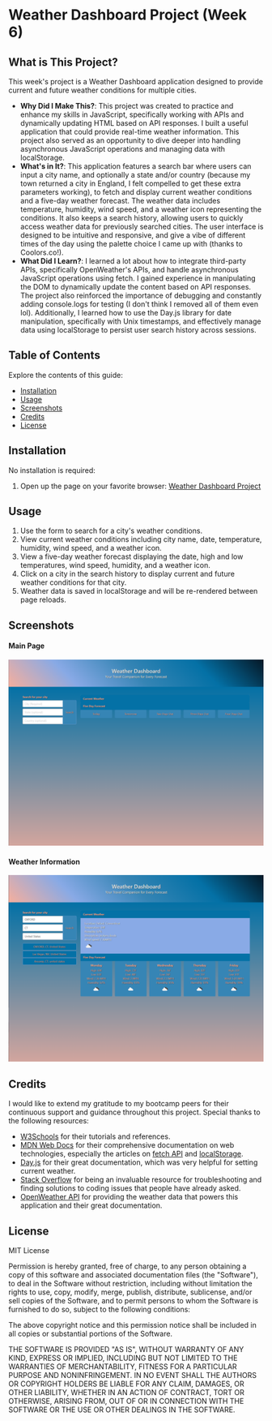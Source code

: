 # Weather Dashboard Project (Week 6)

## What is This Project?

This week's project is a Weather Dashboard application designed to provide current and future weather conditions for multiple cities.

- **Why Did I Make This?**: This project was created to practice and enhance my skills in JavaScript, specifically working with APIs and dynamically updating HTML based on API responses. I built a useful application that could provide real-time weather information. This project also served as an opportunity to dive deeper into handling asynchronous JavaScript operations and managing data with localStorage.
- **What's in It?**: This application features a search bar where users can input a city name, and optionally a state and/or country (because my town returned a city in England, I felt compelled to get these extra parameters working), to fetch and display current weather conditions and a five-day weather forecast. The weather data includes temperature, humidity, wind speed, and a weather icon representing the conditions. It also keeps a search history, allowing users to quickly access weather data for previously searched cities. The user interface is designed to be intuitive and responsive, and give a vibe of different times of the day using the palette choice I came up with (thanks to Coolors.co!).
- **What Did I Learn?**: I learned a lot about how to integrate third-party APIs, specifically OpenWeather's APIs, and handle asynchronous JavaScript operations using fetch. I gained experience in manipulating the DOM to dynamically update the content based on API responses. The project also reinforced the importance of debugging and constantly adding console.logs for testing (I don't think I removed all of them even lol). Additionally, I learned how to use the Day.js library for date manipulation, specifically with Unix timestamps, and effectively manage data using localStorage to persist user search history across sessions.

## Table of Contents

Explore the contents of this guide:

- [Installation](#installation)
- [Usage](#usage)
- [Screenshots](#screenshots)
- [Credits](#credits)
- [License](#license)

## Installation

No installation is required:
1. Open up the page on your favorite browser: [Weather Dashboard Project](https://kitkatkernel.github.io/Weather-Dashboard/)

## Usage

1. Use the form to search for a city's weather conditions.
2. View current weather conditions including city name, date, temperature, humidity, wind speed, and a weather icon.
3. View a five-day weather forecast displaying the date, high and low temperatures, wind speed, humidity, and a weather icon.
4. Click on a city in the search history to display current and future weather conditions for that city.
5. Weather data is saved in localStorage and will be re-rendered between page reloads.

## Screenshots

#### Main Page
![Main Page](./example1.png)

#### Weather Information
![Weather Information](./example2.png)

## Credits

I would like to extend my gratitude to my bootcamp peers for their continuous support and guidance throughout this project. Special thanks to the following resources:

- [W3Schools](https://www.w3schools.com/) for their tutorials and references.
- [MDN Web Docs](https://developer.mozilla.org/) for their comprehensive documentation on web technologies, especially the articles on [fetch API](https://developer.mozilla.org/en-US/docs/Web/API/Fetch_API) and [localStorage](https://developer.mozilla.org/en-US/docs/Web/API/Window/localStorage).
- [Day.js](https://day.js.org/docs/en/display/unix-timestamp-milliseconds#docsNav) for their great documentation, which was very helpful for setting current weather.
- [Stack Overflow](https://stackoverflow.com/) for being an invaluable resource for troubleshooting and finding solutions to coding issues that people have already asked.
- [OpenWeather API](https://openweathermap.org/api) for providing the weather data that powers this application and their great documentation.

## License

MIT License 

Permission is hereby granted, free of charge, to any person obtaining a copy of this software and associated documentation files (the "Software"), to deal in the Software without restriction, including without limitation the rights to use, copy, modify, merge, publish, distribute, sublicense, and/or sell copies of the Software, and to permit persons to whom the Software is furnished to do so, subject to the following conditions:

The above copyright notice and this permission notice shall be included in all copies or substantial portions of the Software.

THE SOFTWARE IS PROVIDED "AS IS", WITHOUT WARRANTY OF ANY KIND, EXPRESS OR IMPLIED, INCLUDING BUT NOT LIMITED TO THE WARRANTIES OF MERCHANTABILITY, FITNESS FOR A PARTICULAR PURPOSE AND NONINFRINGEMENT. IN NO EVENT SHALL THE AUTHORS OR COPYRIGHT HOLDERS BE LIABLE FOR ANY CLAIM, DAMAGES, OR OTHER LIABILITY, WHETHER IN AN ACTION OF CONTRACT, TORT OR OTHERWISE, ARISING FROM, OUT OF OR IN CONNECTION WITH THE SOFTWARE OR THE USE OR OTHER DEALINGS IN THE SOFTWARE.
